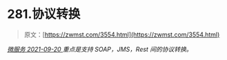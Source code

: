 <!--yml
category: 未分类
date: 0001-01-01 00:00:00
--->

# 281.协议转换

> 原文：[https://zwmst.com/3554.html](https://zwmst.com/3554.html)

   [ *微服务* ](https://zwmst.com/%e5%be%ae%e6%9c%8d%e5%8a%a1)*[ <time datetime="2021-09-20T23:41:10+08:00"> 2021-09-20 </time> ](https://zwmst.com/3554.html)  重点是支持 SOAP，JMS，Rest 间的协议转换。*
